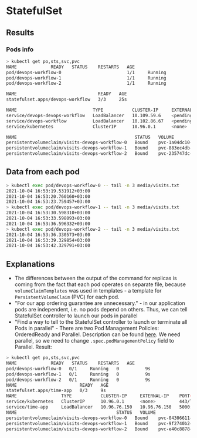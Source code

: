 # StatefulSet
## Results
### Pods info
```bash
> kubectl get po,sts,svc,pvc
NAME             READY   STATUS    RESTARTS   AGE
pod/devops-workflow-0                         1/1     Running            0                  25s
pod/devops-workflow-1                         1/1     Running            0                  25s
pod/devops-workflow-2                         1/1     Running            0                  25s

NAME                               READY   AGE
statefulset.apps/devops-workflow   3/3     25s

NAME                             TYPE           CLUSTER-IP     EXTERNAL-IP   PORT(S)          AGE
service/devops-devops-workflow   LoadBalancer   10.109.59.6    <pending>     5000:30396/TCP   7d17h
service/devops-workflow          LoadBalancer   10.102.86.67   <pending>     8000:31791/TCP   25s
service/kubernetes               ClusterIP      10.96.0.1      <none>        443/TCP          14d

NAME                                             STATUS   VOLUME                                     CAPACITY   ACCESS MODES   STORAGECLASS   AGE
persistentvolumeclaim/visits-devops-workflow-0   Bound    pvc-1a04dc10-cca6-4436-9cd7-efb29db36152   256M       RWO            standard       21m
persistentvolumeclaim/visits-devops-workflow-1   Bound    pvc-883ec4db-05e1-446a-9567-1ded48366461   256M       RWO            standard       21m
persistentvolumeclaim/visits-devops-workflow-2   Bound    pvc-235747dc-212f-4522-aa1f-2901db888f59   256M       RWO            standard       21m
```

## Data from each pod

```bash
> kubectl exec pod/devops-workflow-0 -- tail -n 3 media/visits.txt
2021-10-04 16:53:19.531912+03:00
2021-10-04 16:53:20.760160+03:00
2021-10-04 16:53:23.759457+03:00
> kubectl exec pod/devops-workflow-1 -- tail -n 3 media/visits.txt
2021-10-04 16:53:30.598310+03:00
2021-10-04 16:53:33.598093+03:00
2021-10-04 16:53:36.596332+03:00
> kubectl exec pod/devops-workflow-2 -- tail -n 3 media/visits.txt
2021-10-04 16:53:36.330573+03:00
2021-10-04 16:53:39.329854+03:00
2021-10-04 16:53:42.329791+03:00
```

## Explanations
* The differences between the output of the command for replicas is coming from the fact that each pod operates on separate file, because
`volumeClaimTemplates` was used in templates - a template for `PersistentVolumeClaim` (PVC) for each pod.
* "For our app ordering guarantee are unnecessary." - in our application pods are independent, i.e. no pods depend on others. Thus, we can tell StatefulSet controller to launch our pods in parallel
* "Find a way to tell to the StatefulSet controller to launch or terminate all Pods in parallel" - 
There are two Pod Management Policies: OrderedReady and Parallel. Description can be found [here](https://kubernetes.io/docs/concepts/workloads/controllers/statefulset/#deployment-and-scaling-guarantees).
We need parallel, so we need to change `.spec.podManagementPolicy` field to Parallel.
Result:
```bash
> kubectl get po,sts,svc,pvc
NAME             READY   STATUS    RESTARTS   AGE
pod/devops-workflow-0   0/1     Running   0          9s
pod/devops-workflow-1   0/1     Running   0          9s
pod/devops-workflow-2   0/1     Running   0          9s
NAME                        READY   AGE
statefulset.apps/time-app   0/3     9s
NAME                 TYPE           CLUSTER-IP     EXTERNAL-IP    PORT(S)          AGE
service/kubernetes   ClusterIP      10.96.0.1      <none>         443/TCP          15d
service/time-app     LoadBalancer   10.96.76.150   10.96.76.150   5000:30858/TCP   9s
NAME                                      STATUS   VOLUME                                     CAPACITY   ACCESS MODES   STORAGECLASS   AGE
persistentvolumeclaim/visits-devops-workflow-0   Bound    pvc-04306611-512d-4686-8def-8c7b06fd5782   256M       RWO            standard       127m
persistentvolumeclaim/visits-devops-workflow-1   Bound    pvc-9f2740b2-93f6-4f80-8810-e96cc1d65463   256M       RWO            standard       127m
persistentvolumeclaim/visits-devops-workflow-2   Bound    pvc-e40c8878-9928-4ac9-94c4-420ad0fe8e79   256M       RWO            standard       127m
 
```